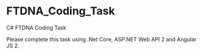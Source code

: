 # FTDNA_Coding_Task
C# FTDNA Coding Task

Please complete this task using .Net Core, ASP.NET Web API 2 and Angular JS 2.
